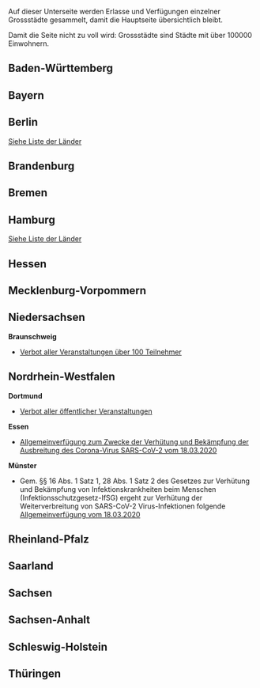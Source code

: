 Auf dieser Unterseite werden Erlasse und Verfügungen einzelner
Grossstädte gesammelt, damit die Hauptseite übersichtlich bleibt.

Damit die Seite nicht zu voll wird: Grossstädte sind Städte mit über
100000 Einwohnern.

## Baden-Württemberg

## Bayern

## Berlin

[Siehe Liste der Länder](/README.md)

## Brandenburg

## Bremen

## Hamburg

[Siehe Liste der Länder](/README.md)

## Hessen

## Mecklenburg-Vorpommern

## Niedersachsen

**Braunschweig**

  - [Verbot aller Veranstaltungen über 100
    Teilnehmer](https://www.braunschweig.de/politik_verwaltung/bekanntmachungen/oeffentliche/geaenderte_Allgemeinverfuegung_Corona_Veranstaltungen.pdf)

## Nordrhein-Westfalen

**Dortmund**

  - [Verbot aller öffentlicher
    Veranstaltungen](https://www.dortmund.de/media/downloads/pdf/bekanntmachungen/db_2020/dobeka_11_2020_Extraausgabe.pdf)

**Essen**
  - [Allgemeinverfügung zum Zwecke der Verhütung und Bekämpfung der Ausbreitung des Corona-Virus SARS-CoV-2 vom 18.03.2020](https://media.essen.de/media/wwwessende/aemter/32/Coronavirus_20200318_Allgemeinverfuegung_Stadt_Essen.pdf)

**Münster**

  - Gem. §§ 16 Abs. 1 Satz 1, 28 Abs. 1 Satz 2 des Gesetzes zur
    Verhütung und Bekämpfung von Infektionskrankheiten beim Menschen
    (Infektionsschutzgesetz-IfSG) ergeht zur Verhütung der
    Weiterverbreitung von SARS-CoV-2 Virus-Infektionen folgende
    [Allgemeinverfügung
    vom 18.03.2020](https://www.muenster.de/muenster_media/PDF/Allgemeinverf%C3%BCgung.pdf)

## Rheinland-Pfalz

## Saarland

## Sachsen

## Sachsen-Anhalt

## Schleswig-Holstein

## Thüringen
